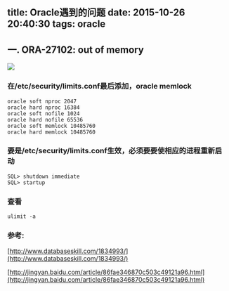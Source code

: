 title: Oracle遇到的问题
date: 2015-10-26 20:40:30
tags: oracle
---

## 一.  ORA-27102: out of memory

<!-- more -->

![](http://7xire1.com1.z0.glb.clouddn.com/QQ截图20151026130452.png)

### 在/etc/security/limits.conf最后添加，oracle memlock

```
oracle soft nproc 2047
oracle hard nproc 16384
oracle soft nofile 1024
oracle hard nofile 65536
oracle soft memlock 10485760
oracle hard memlock 10485760
```

### 要是/etc/security/limits.conf生效，必须要要使相应的进程重新启动

```
SQL> shutdown immediate 
SQL> startup
```
### 查看

```
ulimit -a
```

### 参考:

[http://www.databaseskill.com/1834993/](http://www.databaseskill.com/1834993/)

[http://jingyan.baidu.com/article/86fae346870c503c49121a96.html](http://jingyan.baidu.com/article/86fae346870c503c49121a96.html)
